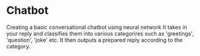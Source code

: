 # Chatbot
Creating a basic conversational chatbot using neural network
It takes in your reply and classifies them into various categorires such as 'greetings', 'question', 'joke' etc.
It then outputs a prepared reply according to the category.
